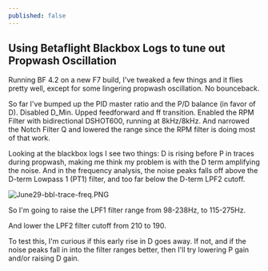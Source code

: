 ```yaml
---
published: false
---
```

## Using Betaflight Blackbox Logs to tune out Propwash Oscillation

Running BF 4.2 on a new F7 build, I've tweaked a few things and it flies pretty well, except for some lingering propwash oscillation. No bounceback.

So far I've bumped up the PID master ratio and the P/D balance (in favor of D). Disabled D_Min. Upped feedforward and ff transition. Enabled the RPM Filter with bidirectional DSHOT600, running at 8kHz/8kHz. And narrowed the Notch Filter Q and lowered the range since the RPM filter is doing most of that work.

Looking at the blackbox logs I see two things: D is rising before P in traces during propwash, making me think my problem is with the D term amplifying the noise. And in the frequency analysis, the noise peaks falls off above the D-term Lowpass 1 (PT1) filter, and too far below the D-term LPF2 cutoff.

![June29-bbl-trace-freq.PNG]({{site.baseurl}}/media/June29-bbl-trace-freq.PNG)

So I'm going to raise the LPF1 filter range from 98-238Hz, to 115-275Hz.

And lower the LPF2 filter cutoff from 210 to 190.

To test this, I'm curious if this early rise in D goes away. If not, and if the noise peaks fall in into the filter ranges better, then I'll try lowering P gain and/or raising D gain.